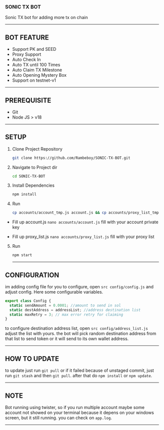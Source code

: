 ### SONIC TX BOT

Sonic TX bot for adding more tx on chain

---

## BOT FEATURE

- Support PK and SEED
- Proxy Support
- Auto Check In
- Auto TX until 100 Times
- Auto Claim TX Milestone
- Auto Opening Mystery Box
- Support on testnet-v1

---

## PREREQUISITE

- Git
- Node JS > v18

---

## SETUP

1. Clone Project Repository
   ```bash
   git clone https://github.com/Rambeboy/SONIC-TX-BOT.git
   ```

2. Navigate to Project dir
   ```bash
   cd SONIC-TX-BOT
   ```

3. Install Dependencies
   ```bash
   npm install
   ```

4. Run
   ```bash
   cp accounts/account_tmp.js account.js && cp accounts/proxy_list_tmp.js proxy_list.js
   ```

- Fill up account.js `nano accounts/account.js` fill with your account private key

- Fill up proxy_list.js `nano accounts/proxy_list.js` fill with your proxy list

5. Run
   ```bash
   npm start
   ```

   ---

## CONFIGURATION

im adding config file for you to configure, open `src config/config.js` and adjust config. Here some configurable variables.

```js
export class Config {
  static sendAmount = 0.0001; //amount to send in sol
  static destAddress = addressList; //address destination list
  static maxRetry = 3; // max error retry for claiming
}
```

to configure destination address list, open `src config/address_list.js` adjust the list with yours. the bot will pick random destination address from that list to send token or it will send to its own wallet address.

---

## HOW TO UPDATE

to update just run `git pull` or if it failed because of unstaged commit, just run `git stash` and then `git pull`. after that do `npm install` or `npm update`.

---

## NOTE

Bot running using twister, so if you run multiple account maybe some account not showed on your terminal because it depens on your windows screen, but it still running. you can check on `app.log`.

---
